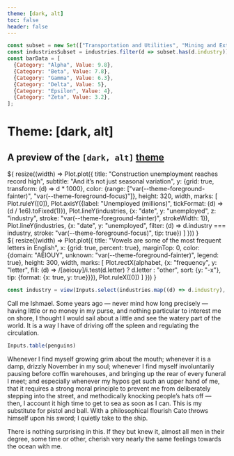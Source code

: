 ```yaml
---
theme: [dark, alt]
toc: false
header: false
---
```


<style>
#observablehq-sidebar-toggle {display: none;}
</style>


```js
const subset = new Set(["Transportation and Utilities", "Mining and Extraction", "Finance", "Agriculture", "Information"]);
const industriesSubset = industries.filter(d => subset.has(d.industry));
const barData = [
  {Category: "Alpha", Value: 9.8},
  {Category: "Beta", Value: 7.8},
  {Category: "Gamma", Value: 6.3},
  {Category: "Delta", Value: 5},
  {Category: "Epsilon", Value: 4},
  {Category: "Zeta", Value: 3.2},
];
```

# Theme: [dark, alt]
## A preview of the `[dark, alt]` [theme](../themes)

<div class="grid grid-cols-2">
  <div class="card">${
    resize((width) => Plot.plot({
      title: "Construction unemployment reaches record high",
      subtitle: "And it’s not just seasonal variation",
      y: {grid: true, transform: (d) => d * 1000},
      color: {range: ["var(--theme-foreground-fainter)", "var(--theme-foreground-focus)"]},
      height: 320,
      width,
      marks: [
        Plot.ruleY([0]),
        Plot.axisY({label: "Unemployed (millions)", tickFormat: (d) => (d / 1e6).toFixed(1)}),
        Plot.lineY(industries, {x: "date", y: "unemployed", z: "industry", stroke: "var(--theme-foreground-fainter)", strokeWidth: 1}),
        Plot.lineY(industries, {x: "date", y: "unemployed", filter: (d) => d.industry === industry, stroke: "var(--theme-foreground-focus)", tip: true})
      ]
    }))
  }</div>
  <div class="card">${
    resize((width) => Plot.plot({
      title: "Vowels are some of the most frequent letters in English",
      x: {grid: true, percent: true},
      marginTop: 0,
      color: {domain: "AEIOUY", unknown: "var(--theme-foreground-fainter)", legend: true},
      height: 300,
      width,
      marks: [
        Plot.rectX(alphabet, {x: "frequency", y: "letter", fill: (d) => /[aeiouy]/i.test(d.letter) ? d.letter : "other", sort: {y: "-x"}, tip: {format: {x: true, y: true}}}),
        Plot.ruleX([0])
      ]
    }))
  }</div>
</div>

```js
const industry = view(Inputs.select(industries.map((d) => d.industry), {unique: true, sort: true, label: "Industry", value: "Construction"}));
```

Call me Ishmael. Some years ago — never mind how long precisely — having little or no money in my purse, and nothing particular to interest me on shore, I thought I would sail about a little and see the watery part of the world. It is a way I have of driving off the spleen and regulating the circulation.

```js
Inputs.table(penguins)
```

Whenever I find myself growing grim about the mouth; whenever it is a damp, drizzly November in my soul; whenever I find myself involuntarily pausing before coffin warehouses, and bringing up the rear of every funeral I meet; and especially whenever my hypos get such an upper hand of me, that it requires a strong moral principle to prevent me from deliberately stepping into the street, and methodically knocking people’s hats off — then, I account it high time to get to sea as soon as I can. This is my substitute for pistol and ball. With a philosophical flourish Cato throws himself upon his sword; I quietly take to the ship.

There is nothing surprising in this. If they but knew it, almost all men in their degree, some time or other, cherish very nearly the same feelings towards the ocean with me.